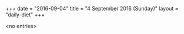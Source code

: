 +++
date = "2016-09-04"
title = "4 September 2016 (Sunday)"
layout = "daily-diet"
+++


\<no entries\>
